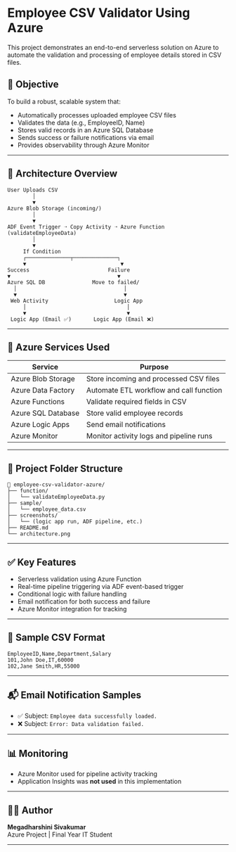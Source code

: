 # Employee CSV Validator Using Azure

This project demonstrates an end-to-end serverless solution on Azure to automate the validation and processing of employee details stored in CSV files.

## 📌 Objective

To build a robust, scalable system that:

- Automatically processes uploaded employee CSV files
- Validates the data (e.g., EmployeeID, Name)
- Stores valid records in an Azure SQL Database
- Sends success or failure notifications via email
- Provides observability through Azure Monitor

---

## 🧱 Architecture Overview

```
User Uploads CSV
        │
        ▼
Azure Blob Storage (incoming/)
        │
        ▼
ADF Event Trigger ➝ Copy Activity ➝ Azure Function (validateEmployeeData)
        │
        ▼
     If Condition
     ┌──────────────┬──────────────┐
     ▼                              ▼
Success                         Failure
▼                                  ▼
Azure SQL DB               Move to failed/
  │                                  │
  ▼                                  ▼
 Web Activity                     Logic App
     │                                │
     ▼                                ▼
 Logic App (Email ✅)       Logic App (Email ❌)
```

---

## 🔧 Azure Services Used

| Service            | Purpose                                 |
| ------------------ | --------------------------------------- |
| Azure Blob Storage | Store incoming and processed CSV files  |
| Azure Data Factory | Automate ETL workflow and call function |
| Azure Functions    | Validate required fields in CSV         |
| Azure SQL Database | Store valid employee records            |
| Azure Logic Apps   | Send email notifications                |
| Azure Monitor      | Monitor activity logs and pipeline runs |

---

## 📂 Project Folder Structure

```
📁 employee-csv-validator-azure/
├── function/
│   └── validateEmployeeData.py
├── sample/
│   └── employee_data.csv
├── screenshots/
│   └── (logic app run, ADF pipeline, etc.)
├── README.md
└── architecture.png
```

---

## ✅ Key Features

- Serverless validation using Azure Function
- Real-time pipeline triggering via ADF event-based trigger
- Conditional logic with failure handling
- Email notification for both success and failure
- Azure Monitor integration for tracking

---

## 📄 Sample CSV Format

```
EmployeeID,Name,Department,Salary
101,John Doe,IT,60000
102,Jane Smith,HR,55000
```

---

## 📬 Email Notification Samples

- ✅ Subject: `Employee data successfully loaded.`
- ❌ Subject: `Error: Data validation failed.`

---

## 📊 Monitoring

- Azure Monitor used for pipeline activity tracking
- Application Insights was **not used** in this implementation

---

## 🙋‍♀️ Author

**Megadharshini Sivakumar**\
Azure Project | Final Year IT Student

---


